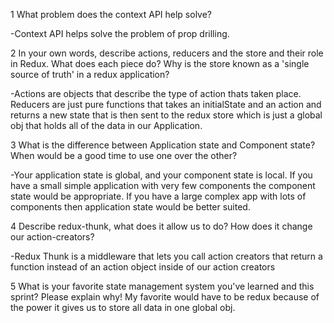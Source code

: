  
 1 What problem does the context API help solve?

  -Context API helps solve the problem of prop drilling.

 2 In your own words, describe actions, reducers and the store and their role in Redux. What does each piece do? Why is the store known as a 'single source of truth' in a redux application?

  -Actions are objects that describe the type of action thats taken place. 
  Reducers are just pure functions that takes an initialState and an action and returns a new state that is then sent to the redux store which is just a global obj that holds all of the data in our Application.
  
 3 What is the difference between Application state and Component state? When would be a good time to use one over the other?

 -Your application state is global, and your component state is local. 
 If you have a small simple application with very few components the component state would be appropriate.
 If you have a large complex app with lots of components then application state would be better suited.

 4 Describe redux-thunk, what does it allow us to do? How does it change our action-creators?

 -Redux Thunk is a middleware that lets you call action creators that return a function instead of an action object inside of our action creators

 5 What is your favorite state management system you've learned and this sprint? Please explain why!
  My favorite would have to be redux because of the power it gives us to store all data in one global obj. 
